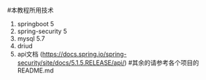 #本教程所用技术
1. springboot 5
2. spring-security 5
3. mysql 5.7
4. driud
5. api文档 (https://docs.spring.io/spring-security/site/docs/5.1.5.RELEASE/api/)
#其余的请参考各个项目的README.md